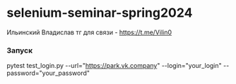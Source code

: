 # selenium-seminar-spring2024

Ильинский Владислав
тг для связи - https://t.me/Vilin0

### Запуск
 pytest test_login.py --url="https://park.vk.company" --login="your_login" --password="your_password"